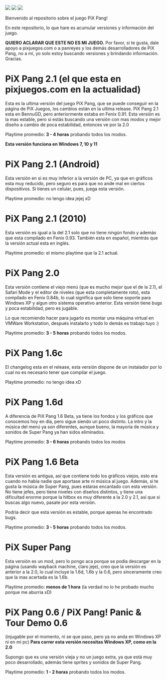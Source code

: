 ![](https://img.shields.io/github/downloads/tomiiiiiiiii/pixpang/total) ![](https://img.shields.io/github/last-commit/tomiiiiiiiii/pixpang) ![](https://img.shields.io/github/release-date/tomiiiiiiiii/pixpang)

Bienvenido al repositorio sobre el juego PiX Pang!

En este repositorio, lo que hare es acumular versiones y información del juego.

**QUIERO ACLARAR QUE ESTE NO ES MI JUEGO.** Por favor, si te gusta, dale apoyo a pixjuegos.com o a panreyes y los demás desarrolladores de PiX Pang, no a mi, yo solo estoy buscando versiones y brindando información. Gracias.


# PiX Pang 2.1 (el que esta en pixjuegos.com en la actualidad)
Esta es la ultima versión del juego PiX Pang, que se puede conseguir en la página de PiX Juegos, los cambios están en la ultima release.
PiX Pang 2.1 esta en BennuGD, pero anteriormente estaba en Fenix 0.91. Esta versión es la mas estable, pero si estás buscando una versión con mas modos y mejor diseño a cambio de poca estabilidad, entonces ve por la 2.0

Playtime promedio: **3 - 4 horas** probando todos los modos.

**Esta versión funciona en Windows 7, 10 y 11**

# PiX Pang 2.1 (Android)

Esta versión en si es muy inferior a la versión de PC, ya que en gráficos esta muy reducido, pero seguro es para que no ande mal en ciertos dispositivos.
Si tienes un celular, pues, juega esta versión.

Playtime promedio: no tengo idea jejej xD

# PiX Pang 2.1 (2010)

Esta versión es igual a la del 2.1 solo que no tiene ningún fondo y además que esta compilado en Fenix 0.93.
También esta en español, mientrás que la versión actual esta en inglés.

Playtime promedio: el mismo playtime que la 2.1 actual.

# PiX Pang 2.0
Esta versión contiene el viejo menú (que es mucho mejor que el de la 2.1), el Safari Mode y el editor de niveles (que esta completamente roto), esta compilado en Fenix 0.84b, lo cual significa que solo tiene soporte para Windows XP y algun otro sistema operativo anterior. Esta versión tiene bugs y poca estabilidad, pero es jugable.

Lo que recomiendo hacer para jugarlo es montar una máquina virtual en VMWare Workstation, después instalarlo y todo lo demás es trabajo tuyo :)

Playtime promedio: **3 - 5 horas** probando todos los modos.

# PiX Pang 1.6c
El changelog esta en el release, esta versión dispone de un instalador por lo cual no es necesario tener que compilar el juego.

Playtime promedio: no tengo idea xD

# PiX Pang 1.6d
A diferencia de PiX Pang 1.6 Beta, ya tiene los fondos y los gráficos que conocemos hoy en día, pero sigue siendo un poco distinto.
La intro y la música del menú ya son diferentes, aunque bueno, la mayoria de música y sonidos de Super Pang ya han sidos eliminados.

Playtime promedio: **3 - 6 horas** probando todos los modos

# PiX Pang 1.6 Beta
Esta versión es antigua, así que contiene todo los gráficos viejos, esto era cuando no había nadie que aportase arte ni música al juego.
Además, si te gusta la música de Super Pang, pues estaras encantado con esta versión.
No tiene jefes, pero tiene niveles con diseños distintos, y tiene una dificultad enorme porque la hitbox es muy diferente a la 2.0 y 2.1, así que si buscas algo nuevo, pasate por esta versión.

Podría decir que esta versión es estable, porque apenas he encontrado bugs.

Playtime promedio: **3 - 5 horas** probando todos los modos.

# PiX Super Pang
Esta versión es un mod, pero lo pongo aca porque se podía descargar en la página (usando wayback machine, claro jeje), creo que la versión es anterior a la 2.0, lo cual incluye la 1.6d, 1.6b y la 0.6, pero sinceramente creo que la mas acertada es la 1.6b.

Playtime promedio: **menos de 1 hora** (la verdad no lo he probado mucho porque me aburria xD)


# PiX Pang 0.6 / PiX Pang! Panic & Tour Demo 0.6
(injugable por el momento, ni se que paso, pero ya no anda en Windows XP ni en mi pc)
**Para correr esta versión necesitas Windows XP, como en la 2.0**

Supongo que es una versión vieja y no un juego extra, ya que está muy poco desarrollado, además tiene sprites y sonidos de Super Pang.

Playtime promedio: **1 - 2 horas** probando todos los modos.
